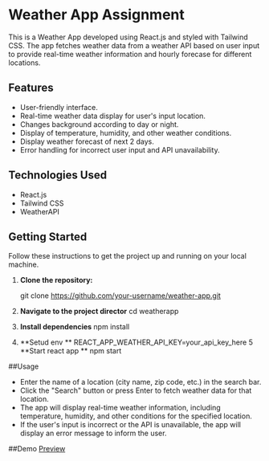 # Weather App Assignment

This is a Weather App developed using React.js and styled with Tailwind CSS. The app fetches weather data from a weather API based on user input to provide real-time weather information and hourly forecase for different locations.

## Features

- User-friendly interface.
- Real-time weather data display for user's input location.
- Changes background according to day or night.
- Display of temperature, humidity, and other weather conditions.
- Display weather forecast of next 2 days.
- Error handling for incorrect user input and API unavailability.

## Technologies Used

- React.js
- Tailwind CSS
- WeatherAPI

## Getting Started

Follow these instructions to get the project up and running on your local machine.

1. **Clone the repository:**

   git clone https://github.com/your-username/weather-app.git
2. **Navigate to the project director**
    cd weatherapp
3. **Install dependencies**
    npm install
4. **Setud env **
    REACT_APP_WEATHER_API_KEY=your_api_key_here
5 **Start react app **
   npm start

 ##Usage
 
 - Enter the name of a location (city name, zip code, etc.) in the search bar.
 - Click the "Search" button or press Enter to fetch weather data for that location.
 - The app will display real-time weather information, including temperature, humidity, and other conditions for the specified location.
 - If the user's input is incorrect or the API is unavailable, the app will display an error message to inform the user.

 ##Demo
 [Preview](https://64d63daba3736a6913355308--deft-biscochitos-c5ccb2.netlify.app/)
